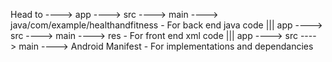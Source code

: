 Head to ----> app ----> src ----> main ----> java/com/example/healthandfitness - For back end java code ||| 
app ----> src ----> main ----> res - For front end xml code |||
app ----> src ----> main ----> Android Manifest - For implementations and dependancies 
